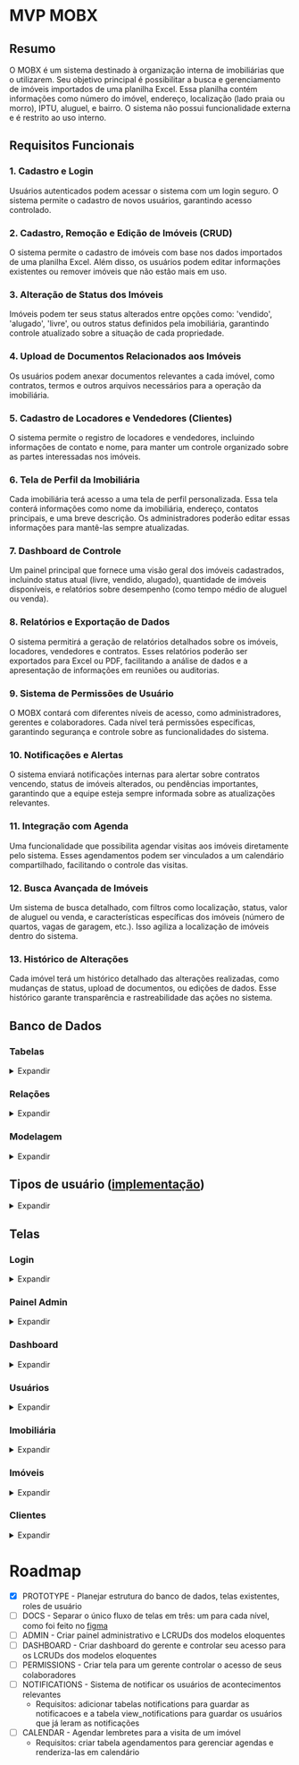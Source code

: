 # MVP MOBX

## Resumo

O MOBX é um sistema destinado à organização interna de imobiliárias que o utilizarem. Seu objetivo principal é possibilitar a busca e gerenciamento de imóveis importados de uma planilha Excel. Essa planilha contém informações como número do imóvel, endereço, localização (lado praia ou morro), IPTU, aluguel, e bairro. O sistema não possui funcionalidade externa e é restrito ao uso interno.

## Requisitos Funcionais

### 1. Cadastro e Login

Usuários autenticados podem acessar o sistema com um login seguro. O sistema permite o cadastro de novos usuários, garantindo acesso controlado.

### 2. Cadastro, Remoção e Edição de Imóveis (CRUD)

O sistema permite o cadastro de imóveis com base nos dados importados de uma planilha Excel. Além disso, os usuários podem editar informações existentes ou remover imóveis que não estão mais em uso.

### 3. Alteração de Status dos Imóveis

Imóveis podem ter seus status alterados entre opções como: 'vendido', 'alugado', 'livre', ou outros status definidos pela imobiliária, garantindo controle atualizado sobre a situação de cada propriedade.

### 4. Upload de Documentos Relacionados aos Imóveis

Os usuários podem anexar documentos relevantes a cada imóvel, como contratos, termos e outros arquivos necessários para a operação da imobiliária.

### 5. Cadastro de Locadores e Vendedores (Clientes)

O sistema permite o registro de locadores e vendedores, incluindo informações de contato e nome, para manter um controle organizado sobre as partes interessadas nos imóveis.

### 6. Tela de Perfil da Imobiliária

Cada imobiliária terá acesso a uma tela de perfil personalizada. Essa tela conterá informações como nome da imobiliária, endereço, contatos principais, e uma breve descrição. Os administradores poderão editar essas informações para mantê-las sempre atualizadas.

### 7. Dashboard de Controle

Um painel principal que fornece uma visão geral dos imóveis cadastrados, incluindo status atual (livre, vendido, alugado), quantidade de imóveis disponíveis, e relatórios sobre desempenho (como tempo médio de aluguel ou venda).

### 8. Relatórios e Exportação de Dados

O sistema permitirá a geração de relatórios detalhados sobre os imóveis, locadores, vendedores e contratos. Esses relatórios poderão ser exportados para Excel ou PDF, facilitando a análise de dados e a apresentação de informações em reuniões ou auditorias.

### 9. Sistema de Permissões de Usuário

O MOBX contará com diferentes níveis de acesso, como administradores, gerentes e colaboradores. Cada nível terá permissões específicas, garantindo segurança e controle sobre as funcionalidades do sistema.

### 10. Notificações e Alertas

O sistema enviará notificações internas para alertar sobre contratos vencendo, status de imóveis alterados, ou pendências importantes, garantindo que a equipe esteja sempre informada sobre as atualizações relevantes.

### 11. Integração com Agenda

Uma funcionalidade que possibilita agendar visitas aos imóveis diretamente pelo sistema. Esses agendamentos podem ser vinculados a um calendário compartilhado, facilitando o controle das visitas.

### 12. Busca Avançada de Imóveis

Um sistema de busca detalhado, com filtros como localização, status, valor de aluguel ou venda, e características específicas dos imóveis (número de quartos, vagas de garagem, etc.). Isso agiliza a localização de imóveis dentro do sistema.

### 13. Histórico de Alterações

Cada imóvel terá um histórico detalhado das alterações realizadas, como mudanças de status, upload de documentos, ou edições de dados. Esse histórico garante transparência e rastreabilidade das ações no sistema.

## Banco de Dados

### Tabelas

<details>
<summary>Expandir</summary>

#### users

-   id (PK)
-   nome
-   email (único)
-   senha (hashed)
-   nivel_acesso (admin, gerente, colaborador)
-   data_criacao
-   data_atualizacao

#### acessos_imobiliarias

-   fk_id_user (FK)
-   fk_id_imobiliaria (FK)

#### imobiliarias

-   id (PK)
-   nome
-   endereco
-   caminho_foto
-   contato
-   data_criacao
-   data_atualizacao

#### clientes

-   id (PK)
-   fk_id_imobiliaria (FK)
-   cpf
-   nome
-   contato
-   endereco
-   tipo (vendedor ou locador)
-   data_criacao
-   data_atualizacao

#### imoveis

-   id (PK)
-   fk_id_cliente (FK)
-   caminho_foto
-   endereco
-   descricao
-   status (livre, vendido, alugado, etc.)
-   valor (decimal(15, 2))
-   data_criacao
-   data_atualizacao

#### documentos_imovel

-   id (PK)
-   fk_id_imovel (FK para imoveis)
-   caminho_arquivo
-   data_upload
-   data_atualizacao

#### logs_imovel

-   id (PK)
-   fk_id_imovel (FK para imoveis)
-   fk_id_usuario (FK para usuarios)
-   tipo_alteracao (status, descricao, etc.)
-   descricao_alteracao
-   timestamp

</details>

### Relações

<details>
<summary>Expandir</summary>

1. **Vários** usuários (gerentes e colaboradores) podem ter **várias** imobiliarias (muitos pra muitos)
2. **Uma** imobiliária pode ter **vários** clientes (um pra muitos)
3. Um cliente pode ter **vários** imóveis (um pra muitos)
4. Um imóvel pode ter **vários** documentos (um pra muitos)
5. Um imóvel pode ter **várias** alterações (um pra muitos)

</details>

### Modelagem

<details>
<summary>Expandir</summary>

![MODELAGEM](/docs/database/model.png)

</details>

## Tipos de usuário ([implementação](https://spatie.be/docs/laravel-permission/v6/introduction))

<details>
<summary>Expandir</summary>

LCRUD (List, Create, Read, Update, Delete)

### Administrador (painel admin)

-   LCRUD Usuários
-   LCRUD Imobiliárias
-   LCRUD Imóveis
-   LCRUD Clientes
-   \_CRUD Documentos
    -   _listagem não é necessária, está atrelado à tela do imóvel_
-   L_R\_\_ Logs

### Gerente da imobiliaria (dashboard)

-   L\_\R\_\_ Imobiliárias (apenas suas próprias)
-   LCRUD Imóveis (de sua imobiliária)
-   LCRUD Clientes (de imóveis da sua imobiliária)
-   \_CRUD Documentos (de imóveis da sua imobiliária)
-   L_R\_\_ Logs (de imóveis de sua imobiliária)

### Colaborador do gerente (dashboard)

-   L\_\R\_\_ Imobiliárias
-   L_R\_\_ Imóveis
-   L_R\_\_ Clientes
-   \_\_R\_\_ Documentos
</details>

## Telas

### Login

<details>
<summary>Expandir</summary>

-   Tela de Login para usuários
-   Campos "login", "senha", e "entrar"
-   Esqueci a senha será delegado para uma atualização pós MVP

</details>

### Painel Admin

<details>
<summary>Expandir</summary>

-   Tela home do administrador
-   Mesma função do dashboard mas não possui os relatórios
-   Possui navegação para:

    -   Listagem Usuários
    -   Listagem Imobiliárias
    -   Listagem Imóveis
    -   Listagem Clientes

    </details>

### Dashboard

<details>
<summary>Expandir</summary>

-   Tela home do usuário "Gerente" e "Colaborador", com conteúdo a depender de seu nível de acesso
-   Possui os graficos e dados dos imoveis como descrito em requisito 7
-   Possui navegação para:

    -   Listagem Imobiliárias (botão dropdown escolher na topbar)
    -   Listagem Imóveis (sidebar)
    -   Listagem Clientes (sidebar)

</details>

### Usuários

<details>
<summary>Expandir</summary>

#### Listagem Usuários

-   Lista de usuários no sistema, incluindo o atual
-   Pesquisa por nome
-   Navegação para cadastro, edição e visualização

#### Cadastro de Usuário

-   Cadastro para novo usuário, aplicando validações necessárias

#### Edição de Usuário

-   Alteração de usuário existente, aplicando validações necessárias

#### Visualização de Usuário

-   Visualização de dados mais detalhados do usuário
-   Opção de exclusão de usuário com confirmação
-   Acessível pelo colaborador (tela de perfil) e administrador (funções destrutivas)
</details>

### Imobiliária

<details>
<summary>Expandir</summary>

#### Seleção de imobiliária

-   Lista de imobiliárias do gerente logado atualmente.
-   Seleção necessária antes de navegar para telas de imóveis e clientes
-   Acessível pelo colaborador

#### Listagem imobiliárias

-   Lista de imobiliárias no sistema
-   Pesquisa por nome
-   Navegação para cadastro, edição e visualização
-   Acessível pelo administrador

#### Cadastro de imobiliária

-   Cadastro para novo imobiliária, aplicando validações necessárias
-   Acessível pelo administrador

#### Edição de imobiliária

-   Alteração de imobiliária existente, aplicando validações necessárias
-   Acessível pelo administrador e gerente com limitações

#### Visualização de imobiliária

-   Visualização de dados mais detalhados da imobiliária
-   Opção de inativação de imobiliária pelo administrador
-   Acessível pelo gerente (requisito #6) com exceção da função de inativação
</details>

### Imóveis

<details>
<summary>Expandir</summary>

#### Listagem imóveis

-   Lista de imóveis da imobiliária selecionada
-   Para navegar aqui, a imobiliária deve ser sido selecionada previamente na Seleção de Imobiliária
-   Pesquisa por endereço do imóvel ou nome do cliente
-   Navegação para cadastro, edição e visualização de imóveis
-   Acessível pelo administrador e gerente com limitações (apenas próprias imobiliarias)

#### Cadastro de imóvel

-   Cadastro para novo imóvel, aplicando validações necessárias
-   Acessível pelo gerente

#### Edição de imóvel

-   Alteração de imóvel existente, aplicando validações necessárias
-   Acessível pelo gerente

#### Visualização de imóvel

-   Visualização de dados mais detalhados do imóvel (se necessário)
-   Opção de remoção de imóvel (para o gerente)
-   Opção de remoção de cliente (para o gerente)
-   Visualização de cliente atual
-   Navegação para alterar cliente do imóvel
-   Acessível pelo colaborador, exceto remoção de imóvel e cliente

#### Selecionar cliente

-   Exibe campo para pesquisar o cliente a partir de CPF/nome/outros critérios
-   Caso cliente seja encontrado, perguntar se os dados estão corretos na tela Confirmar Cliente
-   Incluir um botão na parte de baixo da página para criar um novo cliente caso necessário
-   Sempre opções de Cancelar e voltar para tela de visualização de imóvel
-   Acessível pelo gerente

#### Confirmar Cliente

-   Exibe as informações do cliente para confirmar que os dados do cliente a serem colocados no aluguel especificado estão corretos
-   Caso estejam, substir o cliente no imóvel especificado na URL (ou session) pelo selecionado

#### Documentos do imóvel

-   Tela para upload, download e remoção de documentos do imóvel
-   Acessível pelo colaborador para download; upload e remoção pelo gerente

#### Logs do imóvel

-   Tela para visualizar as alterações efetuadas no imóvel
-   Filtravel por período
-   Acessível pelo gerente
</details>

### Clientes

<details>
<summary>Expandir</summary>

#### Listagem de Cliente

-   Lista de clientes da imobiliária selecionada
-   Pesquisa por cpf e/ou nome
-   Navegação para cadastro, edição e visualização
-   Acessível pelo administrador e gerente com limitações (apenas clientes de sua imobiliária)

#### Cadastro de cliente

-   Cadastro para novo cliente, aplicando validações necessárias
-   Acessível pelo gerente

#### Edição de cliente

-   Alteração de cliente existente, aplicando validações necessárias
-   Acessível pelo gerente

#### Visualização de cliente

-   Visualização de dados mais detalhados do cliente (se necessário)
-   Acessível pelo colaborador
</details>

# Roadmap

-   [x] PROTOTYPE - Planejar estrutura do banco de dados, telas existentes, roles de usuário
-   [ ] DOCS - Separar o único fluxo de telas em três: um para cada nível, como foi feito no [figma](https://www.figma.com/design/3C5ob6CECygrrGYAjsHRY9/Mobx)
-   [ ] ADMIN - Criar painel administrativo e LCRUDs dos modelos eloquentes
-   [ ] DASHBOARD - Criar dashboard do gerente e controlar seu acesso para os LCRUDs dos modelos eloquentes
-   [ ] PERMISSIONS - Criar tela para um gerente controlar o acesso de seus colaboradores
-   [ ] NOTIFICATIONS - Sistema de notificar os usuários de acontecimentos relevantes
    -   Requisitos: adicionar tabelas notifications para guardar as notificacoes e a tabela view_notifications para guardar os usuários que já leram as notificações
-   [ ] CALENDAR - Agendar lembretes para a visita de um imóvel
    -   Requisitos: criar tabela agendamentos para gerenciar agendas e renderiza-las em calendário
